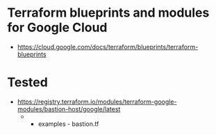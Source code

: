 # Terraform blueprints and modules for Google Cloud 
- https://cloud.google.com/docs/terraform/blueprints/terraform-blueprints

# Tested
- https://registry.terraform.io/modules/terraform-google-modules/bastion-host/google/latest
  - - examples - bastion.tf

